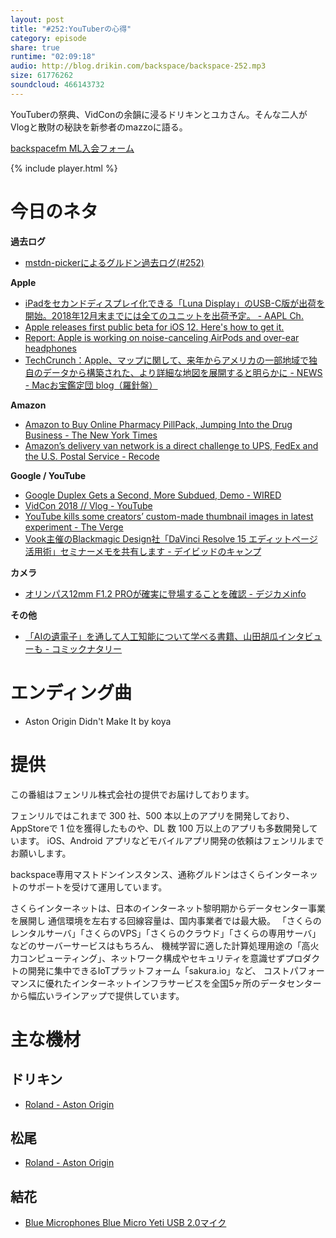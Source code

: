 ```yaml
---
layout: post
title: "#252:YouTuberの心得"
category: episode
share: true
runtime: "02:09:18"
audio: http://blog.drikin.com/backspace/backspace-252.mp3
size: 61776262
soundcloud: 466143732
---
```


YouTuberの祭典、VidConの余韻に浸るドリキンとユカさん。そんな二人がVlogと散財の秘訣を新参者のmazzoに語る。

[backspacefm ML入会フォーム](http://backspace.us11.list-manage.com/subscribe?u=09c933bd3997c1d16dbed156a&id=84b6529b91)

{% include player.html %}

# 今日のネタ
**過去ログ**
* [mstdn-pickerによるグルドン過去ログ(#252)](https://rbtnn.github.io/mstdn-picker/?instance=mstdn.guru&since_id=100297499720906974&max_id=100298049020889365)

**Apple**
* [iPadをセカンドディスプレイ化できる「Luna Display」のUSB-C版が出荷を開始。2018年12月末までには全てのユニットを出荷予定。 - AAPL Ch.](https://applech2.com/archives/20180627-luna-display-usb-c-delivered.html)
* [Apple releases first public beta for iOS 12. Here's how to get it.](https://thenextweb.com/apple/2018/06/26/apple-releases-first-public-beta-for-ios-12-heres-how-to-get-it/)
* [Report: Apple is working on noise-canceling AirPods and over-ear headphones](https://thenextweb.com/apple/2018/06/25/1132917/)
* [TechCrunch：Apple、マップに関して、来年からアメリカの一部地域で独自のデータから構築された、より詳細な地図を展開すると明らかに - NEWS - Macお宝鑑定団 blog（羅針盤）](http://www.macotakara.jp/blog/news/entry-35260.html)

**Amazon**
* [Amazon to Buy Online Pharmacy PillPack, Jumping Into the Drug Business - The New York Times](https://www.nytimes.com/2018/06/28/business/dealbook/amazon-buying-pillpack-as-it-moves-into-pharmacies.html)
* [Amazon’s delivery van network is a direct challenge to UPS, FedEx and the U.S. Postal Service - Recode](https://www.recode.net/2018/6/28/17507430/amazon-logistics-delivery-vans-uniforms-ups-fedex-usps)

**Google / YouTube**
* [Google Duplex Gets a Second, More Subdued, Demo - WIRED](https://www.wired.com/story/google-duplex-gets-a-second-debut/)
* [VidCon 2018 // Vlog - YouTube](https://www.youtube.com/watch?v=4QwcGMvXiMc)
* [YouTube kills some creators’ custom-made thumbnail images in latest experiment - The Verge](https://www.theverge.com/2018/6/28/17513954/youtube-custom-auto-generated-thumbnails-creators)
* [Vook主催のBlackmagic Design社「DaVinci Resolve 15 エディットページ活用術」セミナーメモを共有します - デイビッドのキャンプ](http://www.davetanaka.net/entry/davinciresolve15-seminar2)

**カメラ**
* [オリンパス12mm F1.2 PROが確実に登場することを確認 - デジカメinfo](http://digicame-info.com/2018/06/12mm-f12-pro-1.html)

**その他**
* [「AIの遺電子」を通して人工知能について学べる書籍、山田胡瓜インタビューも - コミックナタリー](https://natalie.mu/comic/news/289029)

# エンディング曲
* Aston Origin Didn't Make It by koya

# 提供

この番組はフェンリル株式会社の提供でお届けしております。

フェンリルではこれまで 300 社、500 本以上のアプリを開発しており、AppStoreで 1 位を獲得したものや、DL 数 100 万以上のアプリも多数開発しています。
iOS、Android アプリなどモバイルアプリ開発の依頼はフェンリルまでお願いします。

backspace専用マストドンインスタンス、通称グルドンはさくらインターネットのサポートを受けて運用しています。

さくらインターネットは、日本のインターネット黎明期からデータセンター事業を展開し
通信環境を左右する回線容量は、国内事業者では最大級。
「さくらのレンタルサーバ」「さくらのVPS」「さくらのクラウド」「さくらの専用サーバ」などのサーバーサービスはもちろん、
機械学習に適した計算処理用途の「高火力コンピューティング」、ネットワーク構成やセキュリティを意識せずプロダクトの開発に集中できるIoTプラットフォーム「sakura.io」など、
コストパフォーマンスに優れたインターネットインフラサービスを全国5ヶ所のデータセンターから幅広いラインアップで提供しています。

# 主な機材

## ドリキン
* [Roland - Aston Origin](http://amzn.asia/1OwAZ0w)

## 松尾
* [Roland - Aston Origin](http://amzn.asia/1OwAZ0w)

## 結花
* [Blue Microphones Blue Micro Yeti USB 2.0マイク](http://www.bluedesigns.jp/products/yeti/)

